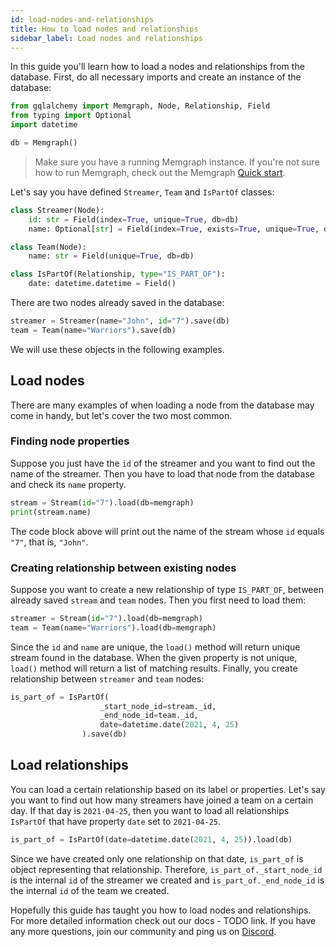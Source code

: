 ```yaml
---
id: load-nodes-and-relationships
title: How to load nodes and relationships
sidebar_label: Load nodes and relationships
---
```


In this guide you'll learn how to load a nodes and relationships from the
database. First, do all necessary imports and create an instance of the
database:

```python
from gqlalchemy import Memgraph, Node, Relationship, Field
from typing import Optional
import datetime

db = Memgraph()
```

> Make sure you have a running Memgraph instance. If you're not sure how to run
> Memgraph, check out the Memgraph [Quick start](/memgraph/#quick-start).

Let's say you have defined `Streamer`, `Team` and `IsPartOf` classes:

```python
class Streamer(Node):
    id: str = Field(index=True, unique=True, db=db)
    name: Optional[str] = Field(index=True, exists=True, unique=True, db=db)

class Team(Node):
    name: str = Field(unique=True, db=db)

class IsPartOf(Relationship, type="IS_PART_OF"):
    date: datetime.datetime = Field()
```

There are two nodes already saved in the database:

```python
streamer = Streamer(name="John", id="7").save(db)
team = Team(name="Warriors").save(db)
```

We will use these objects in the following examples.

## Load nodes

There are many examples of when loading a node from the database may come in
handy, but let's cover the two most common. 

### Finding node properties

Suppose you just have the `id` of the streamer and you want to find out the name
of the streamer. Then you have to load that node from the database and check its
`name` property.

```python
stream = Stream(id="7").load(db=memgraph)
print(stream.name)
```

The code block above will print out the name of the stream whose `id` equals
`"7"`, that is, `"John"`. 

### Creating relationship between existing nodes

Suppose you want to create a new relationship of type `IS_PART_OF`, between
already saved `stream` and `team` nodes. Then you first need to load them:

```python
streamer = Stream(id="7").load(db=memgraph)
team = Team(name="Warriors").load(db=memgraph)
```

Since the `id` and `name` are unique, the `load()` method will return unique
stream found in the database. When the given property is not unique, `load()`
method will return a list of matching results. Finally, you create relationship
between `streamer` and `team` nodes:

```python
is_part_of = IsPartOf(
                    _start_node_id=stream._id, 
                    _end_node_id=team._id,
                    date=datetime.date(2021, 4, 25)
                ).save(db)
```

## Load relationships

You can load a certain relationship based on its label or properties. Let's say you want to find out how many streamers have joined a team on a certain day. If that day is `2021-04-25`, then you want to load all relationships `IsPartOf` that have property `date` set to `2021-04-25`.

```python
is_part_of = IsPartOf(date=datetime.date(2021, 4, 25)).load(db)
```

Since we have created only one relationship on that date, `is_part_of` is object representing that relationship. Therefore, `is_part_of._start_node_id` is the internal `id` of the streamer we created and `is_part_of._end_node_id` is the internal `id` of the team we created.


Hopefully this guide has taught you how to load nodes and relationships. For
more detailed information check out our docs - TODO link. If you have any more
questions, join our community and ping us on
[Discord](https://discord.gg/memgraph).